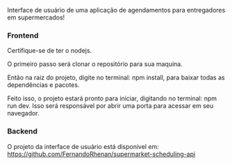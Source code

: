 Interface de usuário de uma aplicação de agendamentos para entregadores em supermercados!

### Frontend
Certifique-se de ter o nodejs.

O primeiro passo será clonar o repositório para sua maquina.

Então na raiz do projeto, digite no terminal: npm install, para baixar todas as dependências e pacotes.

Feito isso, o projeto estará pronto para iniciar, digitando no terminal: npm run dev. Isso será responsável por abrir uma porta para acessar em seu navegador.

### Backend
O projeto da interface de usuário está disponível em: https://github.com/FernandoRhenan/supermarket-scheduling-api
